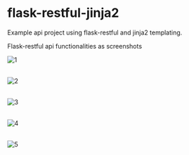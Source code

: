 # flask-restful-jinja2

Example api project using flask-restful and jinja2 templating.


Flask-restful api functionalities as screenshots

![1](https://user-images.githubusercontent.com/29865797/111880021-ad9e9500-89b1-11eb-8797-2f1a359f9fda.png)
</br>
</br>

![2](https://user-images.githubusercontent.com/29865797/111880023-b000ef00-89b1-11eb-83cb-c62f5ca9e17f.png)
</br>
</br>

![3](https://user-images.githubusercontent.com/29865797/111880025-b1cab280-89b1-11eb-9d71-4a6336a5b964.png)
</br>
</br>

![4](https://user-images.githubusercontent.com/29865797/111880028-b42d0c80-89b1-11eb-93fb-45757cb36384.png)
</br>
</br>

![5](https://user-images.githubusercontent.com/29865797/111880033-b68f6680-89b1-11eb-9bda-676744a91b5f.png)
</br>
</br>
